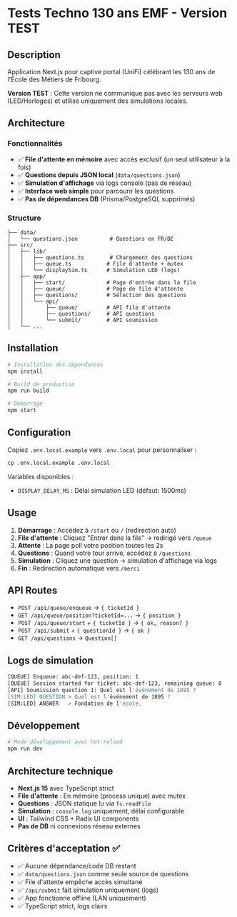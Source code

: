 # Tests Techno 130 ans EMF - Version TEST

## Description

Application Next.js pour captive portal (UniFi) célébrant les 130 ans de l'École des Métiers de Fribourg.

**Version TEST** : Cette version ne communique pas avec les serveurs web (LED/Horloges) et utilise uniquement des simulations locales.

## Architecture

### Fonctionnalités
- ✅ **File d'attente en mémoire** avec accès exclusif (un seul utilisateur à la fois)
- ✅ **Questions depuis JSON local** (`data/questions.json`)
- ✅ **Simulation d'affichage** via logs console (pas de réseau)
- ✅ **Interface web simple** pour parcourir les questions
- ✅ **Pas de dépendances DB** (Prisma/PostgreSQL supprimés)

### Structure
```
├── data/
│   └── questions.json          # Questions en FR/DE
├── src/
│   ├── lib/
│   │   ├── questions.ts        # Chargement des questions
│   │   ├── queue.ts           # File d'attente + mutex
│   │   └── displaySim.ts      # Simulation LED (logs)
│   ├── app/
│   │   ├── start/             # Page d'entrée dans la file
│   │   ├── queue/             # Page de file d'attente  
│   │   ├── questions/         # Sélection des questions
│   │   └── api/
│   │       ├── queue/         # API file d'attente
│   │       ├── questions/     # API questions
│   │       └── submit/        # API soumission
│   └── ...
```

## Installation

```bash
# Installation des dépendances
npm install

# Build de production
npm run build

# Démarrage
npm start
```

## Configuration

Copiez `.env.local.example` vers `.env.local` pour personnaliser :

```bash
cp .env.local.example .env.local
```

Variables disponibles :
- `DISPLAY_DELAY_MS` : Délai simulation LED (défaut: 1500ms)

## Usage

1. **Démarrage** : Accédez à `/start` ou `/` (redirection auto)
2. **File d'attente** : Cliquez "Entrer dans la file" → redirigé vers `/queue`
3. **Attente** : La page poll votre position toutes les 2s
4. **Questions** : Quand votre tour arrive, accédez à `/questions`
5. **Simulation** : Cliquez une question → simulation d'affichage via logs
6. **Fin** : Redirection automatique vers `/merci`

## API Routes

- `POST /api/queue/enqueue` → `{ ticketId }`
- `GET /api/queue/position?ticketId=...` → `{ position }`
- `POST /api/queue/start` + `{ ticketId }` → `{ ok, reason? }`
- `POST /api/submit` + `{ questionId }` → `{ ok }`
- `GET /api/questions` → `Question[]`

## Logs de simulation

```bash
[QUEUE] Enqueue: abc-def-123, position: 1
[QUEUE] Session started for ticket: abc-def-123, remaining queue: 0
[API] Soumission question 1: Quel est l'événement de 1895 ?
[SIM:LED] QUESTION > Quel est l'événement de 1895 ?
[SIM:LED] ANSWER   > Fondation de l'école.
```

## Développement

```bash
# Mode développement avec hot-reload
npm run dev
```

## Architecture technique

- **Next.js 15** avec TypeScript strict
- **File d'attente** : En mémoire (process unique) avec mutex
- **Questions** : JSON statique lu via `fs.readFile`
- **Simulation** : `console.log` uniquement, délai configurable
- **UI** : Tailwind CSS + Radix UI components
- **Pas de DB** ni connexions réseau externes

## Critères d'acceptation ✅

- ✅ Aucune dépendance/code DB restant
- ✅ `data/questions.json` comme seule source de questions
- ✅ File d'attente empêche accès simultané
- ✅ `/api/submit` fait simulation uniquement (logs)
- ✅ App fonctionne offline (LAN uniquement)
- ✅ TypeScript strict, logs clairs

